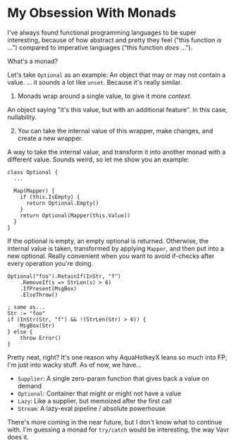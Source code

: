 # My Obsession With Monads

I've always found functional programming languages to be super interesting, because of how abstract and pretty they feel ("this function *is* ...") compared to imperative languages ("this function *does* ...").

What's a monad?

Let's take `Optional` as an example: An object that may or may not contain a value.
... it sounds a lot like `unset`. Because it's really similar.

1. Monads wrap around a single value, to give it more *context*.

An object saying "it's this value, but with an additional feature". In this case, nullability.

2. You can take the internal value of this wrapper, make changes, and create a new wrapper.

A way to take the internal value, and transform it into another monad with a different value.
Sounds weird, so let me show you an example:

```ahk
class Optional {
  ...

  Map(Mapper) {
    if (this.IsEmpty) {
      return Optional.Empty()
    }
    return Optional(Mapper(this.Value))
  }
}
```

If the optional is empty, an empty optional is returned. Otherwise, the internal value is taken, transformed by applying `Mapper`, and then put into a new optional.
Really convenient when you want to avoid if-checks after every operation you're doing.

```ahk
Optional("foo").RetainIf(InStr, "f")
    .RemoveIf(s => StrLen(s) > 6)
    .IfPresent(MsgBox)
    .ElseThrow()

; same as...
Str := "foo"
if (InStr(Str, "f") && !(StrLen(Str) > 6)) {
    MsgBox(Str)
} else {
    throw Error()
}
```

Pretty neat, right? It's one reason why AquaHotkeyX leans so much into FP; I'm just into wacky stuff.
As of now, we have...

- `Supplier`: A single zero-param function that gives back a value on demand
- `Optional`: Container that might or might not have a value
- `Lazy`: Like a supplier, but memoized after the first call
- `Stream`: A lazy-eval pipeline / absolute powerhouse

There's more coming in the near future, but I don't know what to continue with. I'm guessing a monad for `try/catch` would be interesting, the way Vavr does it.